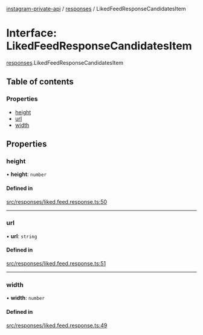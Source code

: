 [instagram-private-api](../../README.md) / [responses](../../modules/responses.md) / LikedFeedResponseCandidatesItem

# Interface: LikedFeedResponseCandidatesItem

[responses](../../modules/responses.md).LikedFeedResponseCandidatesItem

## Table of contents

### Properties

- [height](LikedFeedResponseCandidatesItem.md#height)
- [url](LikedFeedResponseCandidatesItem.md#url)
- [width](LikedFeedResponseCandidatesItem.md#width)

## Properties

### height

• **height**: `number`

#### Defined in

[src/responses/liked.feed.response.ts:50](https://github.com/Nerixyz/instagram-private-api/blob/4971f34/src/responses/liked.feed.response.ts#L50)

___

### url

• **url**: `string`

#### Defined in

[src/responses/liked.feed.response.ts:51](https://github.com/Nerixyz/instagram-private-api/blob/4971f34/src/responses/liked.feed.response.ts#L51)

___

### width

• **width**: `number`

#### Defined in

[src/responses/liked.feed.response.ts:49](https://github.com/Nerixyz/instagram-private-api/blob/4971f34/src/responses/liked.feed.response.ts#L49)
